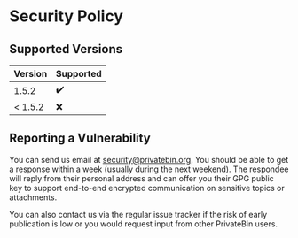 # Security Policy

## Supported Versions

| Version | Supported          |
| ------- | ------------------ |
| 1.5.2   | :heavy_check_mark: |
| < 1.5.2 | :x:                |

## Reporting a Vulnerability

You can send us email at security@privatebin.org. You should be able to get
a response within a week (usually during the next weekend). The respondee will
reply from their personal address and can offer you their GPG public key to
support end-to-end encrypted communication on sensitive topics or attachments.

You can also contact us via the regular issue tracker if the risk of early
publication is low or you would request input from other PrivateBin users.
